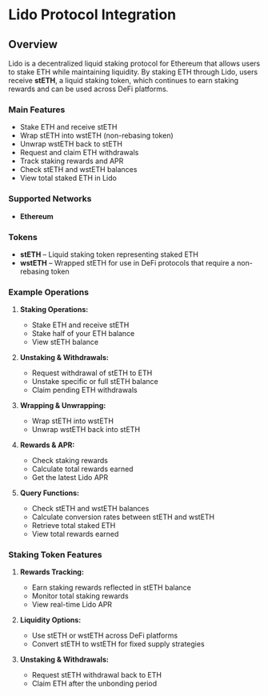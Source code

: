 # **Lido Protocol Integration**

## **Overview**

Lido is a decentralized liquid staking protocol for Ethereum that allows users to stake ETH while maintaining liquidity. By staking ETH through Lido, users receive **stETH**, a liquid staking token, which continues to earn staking rewards and can be used across DeFi platforms.

### **Main Features**

-   Stake ETH and receive stETH
-   Wrap stETH into wstETH (non-rebasing token)
-   Unwrap wstETH back to stETH
-   Request and claim ETH withdrawals
-   Track staking rewards and APR
-   Check stETH and wstETH balances
-   View total staked ETH in Lido

### **Supported Networks**

-   **Ethereum**

### **Tokens**

-   **stETH** – Liquid staking token representing staked ETH
-   **wstETH** – Wrapped stETH for use in DeFi protocols that require a non-rebasing token

### **Example Operations**

1. **Staking Operations:**

    - Stake ETH and receive stETH
    - Stake half of your ETH balance
    - View stETH balance

2. **Unstaking & Withdrawals:**

    - Request withdrawal of stETH to ETH
    - Unstake specific or full stETH balance
    - Claim pending ETH withdrawals

3. **Wrapping & Unwrapping:**

    - Wrap stETH into wstETH
    - Unwrap wstETH back into stETH

4. **Rewards & APR:**

    - Check staking rewards
    - Calculate total rewards earned
    - Get the latest Lido APR

5. **Query Functions:**
    - Check stETH and wstETH balances
    - Calculate conversion rates between stETH and wstETH
    - Retrieve total staked ETH
    - View total rewards earned

### **Staking Token Features**

1. **Rewards Tracking:**

    - Earn staking rewards reflected in stETH balance
    - Monitor total staking rewards
    - View real-time Lido APR

2. **Liquidity Options:**

    - Use stETH or wstETH across DeFi platforms
    - Convert stETH to wstETH for fixed supply strategies

3. **Unstaking & Withdrawals:**
    - Request stETH withdrawal back to ETH
    - Claim ETH after the unbonding period
